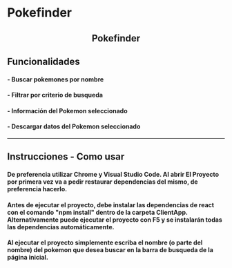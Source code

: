 # Pokefinder
<p align="center">
<h2 align="center">Pokefinder</h2>
</p>


## Funcionalidades
#### - Buscar pokemones por nombre
#### - Filtrar por criterio de busqueda
#### - Información del Pokemon seleccionado
#### - Descargar datos del Pokemon seleccionado

<hr />

## Instrucciones - Como usar
#### De preferencia utilizar Chrome y Visual Studio Code. Al abrir El Proyecto por primera vez va a pedir restaurar dependencias del mismo, de preferencia hacerlo. 
#### Antes de ejecutar el proyecto, debe instalar las dependencias de react con el comando "npm install" dentro de la carpeta ClientApp. Alternativamente puede ejecutar el proyecto con F5 y se instalarán todas las dependencias automáticamente.
#### Al ejecutar el proyecto simplemente escriba el nombre (o parte del nombre) del pokemon que desea buscar en la barra de busqueda de la página inicial.
